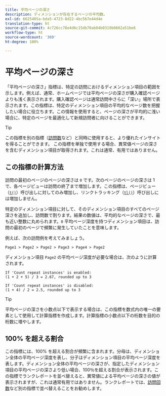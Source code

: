 ```yaml
---
title: 平均ページの深さ
description: ディメンションが存在するページの平均数。
exl-id: 6625405a-bda5-4723-8d22-4bc5b7e44d4e
translation-type: ht
source-git-commit: 4c726cc78e4d6c15db70ab04b0319b0602a51be6
workflow-type: ht
source-wordcount: '369'
ht-degree: 100%

---
```


# 平均ページの深さ

「平均ページの深さ」指標は、特定の訪問におけるディメンション項目の範囲を示します。例えば、通常、ホームページでは平均ページの深さが購入確認ページよりも浅く表示されます。購入確認ページは通常訪問中さらに「深い」場所で表示されます。この指標は、特定のディメンション項目の平均的なページ数を把握したい場合に役立ちます。この情報を使用すると、ページの深さが平均的に浅い場合に、特定のページを最適化して新規訪問者に向けることができます。

>[!TIP]
>
>この指標を別の指標（[訪問数](visits.md)など）と同時に使用すると、より優れたインサイトを得ることができます。 この指標を単独で使用する場合、異常値ページの深さを含むディメンション項目が取得されます。これは通常、有用ではありません。

## この指標の計算方法

訪問の最初のページのページの深さは `0` です。次のページのページの深さは 1 で、各ページビューは訪問の終了まで増加します。この指標は、ページビュー（[`t()`](/help/implement/vars/functions/t-method.md)）呼び出しに対してのみ増加し、リンクトラッキング（[`tl()`](/help/implement/vars/functions/tl-method.md)）呼び出しには増加しません。

特定のディメンション項目に対して、そのディメンション項目のすべてのページ深さを追加し、訪問数で割ります。結果の数値は、平均的なページの深さで、最も近い整数に丸められます。`0` 平均ページ深度を持つディメンション項目は、訪問の最初のページで頻繁に発生していたことを意味します。

例えば、次の訪問例を考えてみましょう。

```text
Page1 > Page2 > Page2 > Page3 > Page4 > Page2
```

ディメンション項目 `Page2` の平均ページ深度が必要な場合は、次のように計算されます。

```text
If 'Count repeat instances' is enabled:
(1 + 2 + 5) / 3 = 2.67, rounded up to 3

If 'Count repeat instances' is disabled:
(1 + 4) / 2 = 2.5, rounded up to 3
```

>[!TIP]
>
>平均ページの深さを小数点以下で表示する場合は、この指標を数式内の唯一の要素として使用して計算指標を作成します。計算指標の小数点以下の桁数を目的の桁数に増やします。

## 100% を超える割合

この指標には、100% を超える割合が頻繁に含まれます。分母は、ディメンション全体の平均ページ深度を表し、分子はディメンション項目の平均ページ深度を表します。ディメンション全体の平均ページの深さが、指定したディメンション項目の平均ページの深さより低い場合、100％を超える割合が表示されます。この指標でランクレポートを並べ替えると、異常値による平均ページの深さの値が表示されますが、これは通常有用ではありません。ランクレポートでは、[訪問回数](visits.md)など別の指標で並べ替えることをお勧めします。
